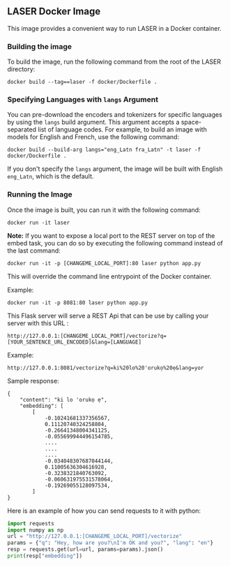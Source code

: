 ## LASER Docker Image

This image provides a convenient way to run LASER in a Docker container.

### Building the image
To build the image, run the following command from the root of the LASER directory:

```
docker build --tag==laser -f docker/Dockerfile . 
```
### Specifying Languages with `langs` Argument

You can pre-download the encoders and tokenizers for specific languages by using the `langs` build argument. This argument accepts a space-separated list of language codes. For example, to build an image with models for English and French, use the following command:
```
docker build --build-arg langs="eng_Latn fra_Latn" -t laser -f docker/Dockerfile .
```
If you don't specify the `langs` argument, the image will be built with English `eng_Latn`, which is the default.

### Running the Image
Once the image is built, you can run it with the following command:

```
docker run -it laser
```
**Note:** If you want to expose a local port to the REST server on top of the embed task, you can do so by executing the following command instead of the last command:

```
docker run -it -p [CHANGEME_LOCAL_PORT]:80 laser python app.py
```
This will override the command line entrypoint of the Docker container.

Example:

```
docker run -it -p 8081:80 laser python app.py
```

This Flask server will serve a REST Api that can be use by calling your server with this URL :

```
http://127.0.0.1:[CHANGEME_LOCAL_PORT]/vectorize?q=[YOUR_SENTENCE_URL_ENCODED]&lang=[LANGUAGE]
```

Example:

```
http://127.0.0.1:8081/vectorize?q=ki%20lo%20'orukọ%20ẹ&lang=yor
```

Sample response:
```
{
    "content": "ki lo 'orukọ ẹ",
    "embedding": [
        [
            -0.10241681337356567,
            0.11120740324258804,
            -0.26641348004341125,
            -0.055699944496154785,
            ....
            ....
            ....
            -0.034048307687044144,
            0.11005636304616928,
            -0.3238321840763092,
            -0.060631975531578064,
            -0.19269055128097534,
        ]
}
```

Here is an example of how you can send requests to it with python:

```python
import requests
import numpy as np
url = "http://127.0.0.1:[CHANGEME_LOCAL_PORT]/vectorize"
params = {"q": "Hey, how are you?\nI'm OK and you?", "lang": "en"}
resp = requests.get(url=url, params=params).json()
print(resp["embedding"])
```